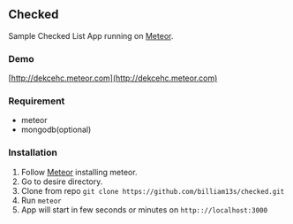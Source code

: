 ## Checked
Sample Checked List App running on [Meteor](https://www.meteor.com).

### Demo
[http://dekcehc.meteor.com](http://dekcehc.meteor.com)

### Requirement
* meteor
* mongodb(optional)

### Installation 
1. Follow [Meteor](https://www.meteor.com/install) installing meteor.
1. Go to desire directory. 
1. Clone from repo `git clone https://github.com/billiam13s/checked.git`
1. Run `meteor`
1. App will start in few seconds or minutes on `http:://localhost:3000`

